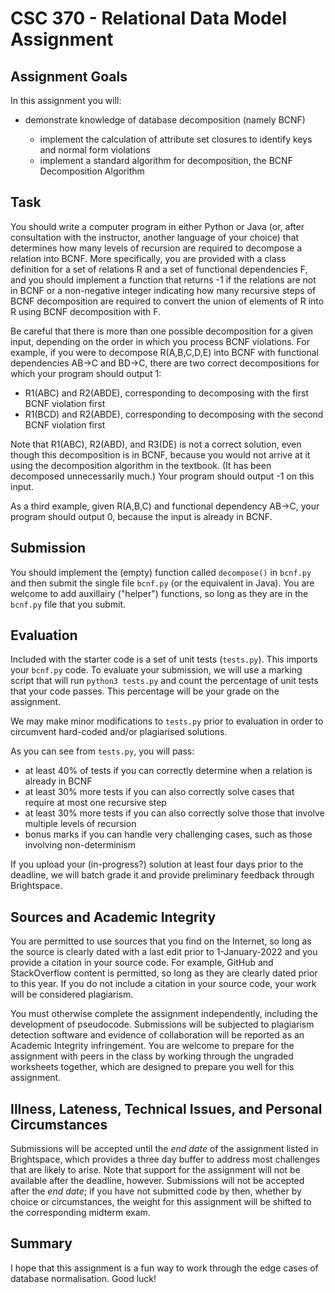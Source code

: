 # CSC 370 - Relational Data Model Assignment

## Assignment Goals

In this assignment you will:

  * demonstrate knowledge of database decomposition (namely BCNF)

    + implement the calculation of attribute set closures to identify keys and normal form violations
    + implement a standard algorithm for decomposition, the BCNF Decomposition Algorithm

## Task

You should write a computer program in either Python or Java (or, after consultation with the instructor, another language of your choice) that determines how many levels of recursion are required to decompose a relation into BCNF. More specifically, you are provided with a class definition for a set of relations R and a set of functional dependencies F, and you should implement a function that returns -1 if the relations are not in BCNF or a non-negative integer indicating how many recursive steps of BCNF decomposition are required to convert the union of elements of R into R using BCNF decomposition with F. 

Be careful that there is more than one possible decomposition for a given input, depending on the order in which you process BCNF violations. For example, if you were to decompose R(A,B,C,D,E) into BCNF with functional dependencies AB→C and BD→C, there are two correct decompositions for which your program should output 1:

  * R1(ABC) and R2(ABDE), corresponding to decomposing with the first BCNF violation first
  * R1(BCD) and R2(ABDE), corresponding to decomposing with the second BCNF violation first

Note that R1(ABC), R2(ABD), and R3(DE) is not a correct solution, even though this decomposition is in BCNF, because you would not arrive at it using the decomposition algorithm in the textbook. (It has been decomposed unnecessarily much.) Your program should output -1 on this input.

As a third example, given R(A,B,C) and functional dependency AB→C, your program should output 0, because the input is already in BCNF.  


## Submission

You should implement the (empty) function called `decompose()` in `bcnf.py` and then submit the single file `bcnf.py` (or the equivalent in Java). You are welcome to add auxillairy ("helper") functions, so long as they are in the `bcnf.py` file that you submit.  

## Evaluation

Included with the starter code is a set of unit tests (`tests.py`). This imports your `bcnf.py` code. To evaluate your submission, we will use a marking script that will run `python3 tests.py` and count the percentage of unit tests that your code passes. This percentage will be your grade on the assignment.

We may make minor modifications to `tests.py` prior to evaluation in order to circumvent hard-coded and/or plagiarised solutions.

As you can see from `tests.py`, you will pass:

  * at least 40% of tests if you can correctly determine when a relation is already in BCNF
  * at least 30% more tests if you can also correctly solve cases that require at most one recursive step
  * at least 30% more tests if you can also correctly solve those that involve multiple levels of recursion
  * bonus marks if you can handle very challenging cases, such as those involving non-determinism

If you upload your (in-progress?) solution at least four days prior to the deadline, we will batch grade it and provide preliminary feedback through Brightspace.

## Sources and Academic Integrity

You are permitted to use sources that you find on the Internet, so long as the source is clearly dated with a last edit prior to 1-January-2022 and you provide a citation in your source code. For example, GitHub and StackOverflow content is permitted, so long as they are clearly dated prior to this year. If you do not include a citation in your source code, your work will be considered plagiarism.

You must otherwise complete the assignment independently, including the development of pseudocode. Submissions will be subjected to plagiarism detection software and evidence of collaboration will be reported as an Academic Integrity infringement. You are welcome to prepare for the assignment with peers in the class by working through the ungraded worksheets together, which are designed to prepare you well for this assignment.

## Illness, Lateness, Technical Issues, and Personal Circumstances

Submissions will be accepted until the _end date_ of the assignment listed in Brightspace, which provides a three day buffer to address most challenges that are likely to arise. Note that support for the assignment will not be available after the deadline, however. Submissions will not be accepted after the _end date_; if you have not submitted code by then, whether by choice or circumstances, the weight for this assignment will be shifted to the corresponding midterm exam.

## Summary

I hope that this assignment is a fun way to work through the edge cases of database normalisation. Good luck!
